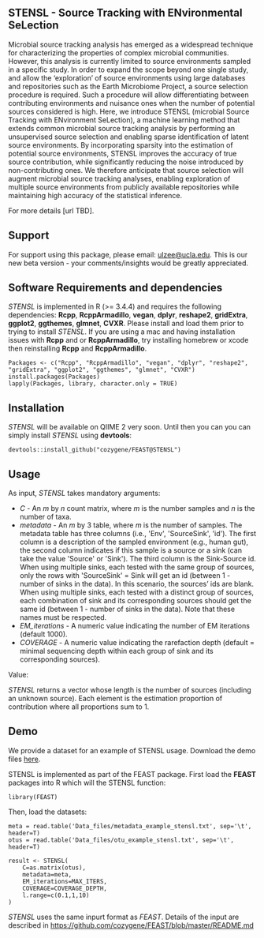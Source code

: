 STENSL - Source Tracking with ENvironmental SeLection
-----------------------

Microbial source tracking analysis has emerged as a widespread technique for characterizing the properties of complex microbial communities. However, this analysis is currently limited to source environments sampled in a specific study. In order to expand the scope beyond one single study, and allow the ‘exploration’ of source environments using large databases and repositories such as the Earth Microbiome Project, a source selection procedure is required.  Such a procedure will allow differentiating between contributing environments and nuisance ones when the number of potential sources considered is high. Here, we introduce STENSL (microbial Source Tracking with ENvironment SeLection), a machine learning method that extends common microbial source tracking analysis by performing an unsupervised source selection and enabling sparse identification of latent source environments. By incorporating sparsity into the estimation of potential source environments, STENSL improves the accuracy of true source contribution, while significantly reducing the noise introduced by non-contributing ones. We therefore anticipate that source selection will augment microbial source tracking analyses, enabling exploration of multiple source environments from publicly available repositories while maintaining high accuracy of the statistical inference. 

For more details [url TBD].


Support
-----------------------

For support using this package, please email: ulzee@ucla.edu. This is our new beta version - your comments/insights would be greatly appreciated. 


Software Requirements and dependencies
-----------------------

*STENSL* is implemented in R (>= 3.4.4) and requires the following dependencies: **Rcpp**, **RcppArmadillo**, **vegan**, **dplyr**, **reshape2**, **gridExtra**, **ggplot2**, **ggthemes**, **glmnet**, **CVXR**. Please install and load them prior to trying to install *STENSL*. If you are using a mac and having installation issues with **Rcpp** and or **RcppArmadillo**, try installing homebrew or xcode then reinstalling **Rcpp** and **RcppArmadillo**. 


```
Packages <- c("Rcpp", "RcppArmadillo", "vegan", "dplyr", "reshape2", "gridExtra", "ggplot2", "ggthemes", "glmnet", "CVXR")
install.packages(Packages)
lapply(Packages, library, character.only = TRUE)

```


Installation
---------------------------

*STENSL* will be available on QIIME 2 very soon. Until then you can you can simply install *STENSL* using **devtools**: 
```
devtools::install_github("cozygene/FEAST@STENSL")
```

## Usage
As input, *STENSL* takes mandatory arguments:

- _C_ - An _m_ by _n_ count matrix, where _m_ is the number samples and _n_ is the number of taxa.
- _metadata_ - An _m_ by 3 table, where _m_ is the number of samples. The metadata table has three columns (i.e., 'Env', 'SourceSink', 'id'). The first column is a description of the sampled environment (e.g., human gut), the second column indicates if this sample is a source or a sink (can take the value 'Source' or 'Sink'). The third column is the Sink-Source id. When using multiple sinks, each tested with the same group of sources, only the rows with 'SourceSink' = Sink will get an id (between 1 - number of sinks in the data). In this scenario, the sources’ ids are blank. When using multiple sinks, each tested with a distinct group of sources, each combination of sink and its corresponding sources should get the same id (between 1 - number of sinks in the data). Note that these names must be respected.
- _EM_iterations_ - A numeric value indicating the number of EM iterations (default 1000).
- _COVERAGE_ - A numeric value indicating the rarefaction depth (default = minimal sequencing depth within each group of sink and its corresponding sources).

Value: 

*STENSL* returns a vector whose length is the number of sources (including an unknown source). Each element is the estimation proportion of contribution where all proportions sum to 1.

<!-- *STENSL* returns an S1 by S2 matrix P, where S1 is the number sinks and S2 is the number of sources (including an unknown source). Each row in matrix P sums to 1. Pij is the contribution of source j to sink i. If Pij == NA it indicates that source j was not used in the analysis of sink i. *FEAST* will save the file "demo_FEAST.txt" (a file containing matrix P) . -->




Demo
-----------------------
We provide a dataset for an example of STENSL usage. Download the demo files <a href="https://github.com/cozygene/FEAST/tree/STENSL/Data_files">here</a>.

STENSL is implemented as part of the FEAST package.
First load the **FEAST** packages into R which will the STENSL function:
```
library(FEAST)
```

Then, load the datasets:
```
meta = read.table('Data_files/metadata_example_stensl.txt', sep='\t', header=T)
otus = read.table('Data_files/otu_example_stensl.txt', sep='\t', header=T)
```

```
result <- STENSL(
	C=as.matrix(otus),
	metadata=meta,
	EM_iterations=MAX_ITERS,
	COVERAGE=COVERAGE_DEPTH,
	l.range=c(0.1,1,10)
)
```

*STENSL* uses the same inpurt format as *FEAST*.
Details of the input are described in https://github.com/cozygene/FEAST/blob/master/README.md

